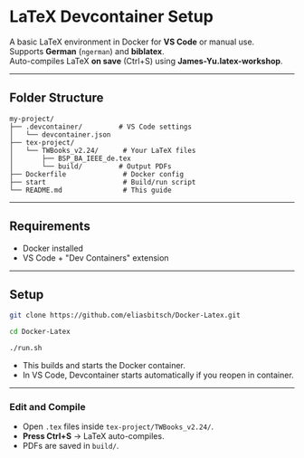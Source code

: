 # LaTeX Devcontainer Setup

A basic LaTeX environment in Docker for **VS Code** or manual use.  
Supports **German** (`ngerman`) and **biblatex**.  
Auto-compiles LaTeX **on save** (Ctrl+S) using **James-Yu.latex-workshop**.

---

## Folder Structure

```
my-project/
├── .devcontainer/         # VS Code settings
│   └── devcontainer.json
├── tex-project/
│   └── TWBooks_v2.24/      # Your LaTeX files
│       ├── BSP_BA_IEEE_de.tex
│       └── build/         # Output PDFs
├── Dockerfile              # Docker config
├── start                   # Build/run script
└── README.md               # This guide
```
---

## Requirements

- Docker installed
- VS Code + "Dev Containers" extension

---

## Setup

```bash
git clone https://github.com/eliasbitsch/Docker-Latex.git
```
```bash
cd Docker-Latex
```
```bash
./run.sh
```
- This builds and starts the Docker container.
- In VS Code, Devcontainer starts automatically if you reopen in container.

---

### Edit and Compile

- Open `.tex` files inside `tex-project/TWBooks_v2.24/`.
- **Press Ctrl+S** → LaTeX auto-compiles.
- PDFs are saved in `build/`.
